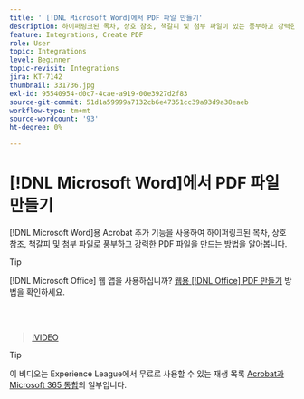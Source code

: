 ```yaml
---
title: ' [!DNL Microsoft Word]에서 PDF 파일 만들기'
description: 하이퍼링크된 목차, 상호 참조, 책갈피 및 첨부 파일이 있는 풍부하고 강력한 PDF 파일은  [!DNL Microsoft Word]용 Acrobat 추가 기능을 사용하여 쉽게 만들 수 있습니다.
feature: Integrations, Create PDF
role: User
topic: Integrations
level: Beginner
topic-revisit: Integrations
jira: KT-7142
thumbnail: 331736.jpg
exl-id: 95540954-d0c7-4cae-a919-00e3927d2f83
source-git-commit: 51d1a59999a7132cb6e47351cc39a93d9a38eaeb
workflow-type: tm+mt
source-wordcount: '93'
ht-degree: 0%

---
```


# [!DNL Microsoft Word]에서 PDF 파일 만들기

[!DNL Microsoft Word]용 Acrobat 추가 기능을 사용하여 하이퍼링크된 목차, 상호 참조, 책갈피 및 첨부 파일로 풍부하고 강력한 PDF 파일을 만드는 방법을 알아봅니다.

>[!TIP]
>
>[!DNL Microsoft Office] 웹 앱을 사용하십니까? [웹용  [!DNL Office] PDF 만들기](../integrate/createofficeweb.md) 방법을 확인하세요.

<br> 

>[!VIDEO](https://video.tv.adobe.com/v/331736?quality=12&learn=on&hidetitle=true)

>[!TIP]
>
>이 비디오는 Experience League에서 무료로 사용할 수 있는 재생 목록 [Acrobat과 Microsoft 365 통합](https://experienceleague.adobe.com/en/playlists/acrobat-integrate-microsoft-365)의 일부입니다.